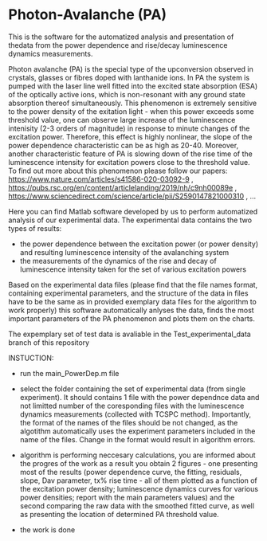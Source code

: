 # Photon-Avalanche (PA)
This is the software for the automatized analysis and presentation of thedata from the power dependence and rise/decay luminescence dynamics measurements.

Photon avalanche (PA) is the special type of the upconversion observed in crystals, glasses or fibres doped with lanthanide ions. In PA the system is pumped with the laser line well fitted into the excited state absorption (ESA) of the optically active ions, which is non-resonant with any ground state absorption thereof simultaneously. This phenomenon is extremely sensitive to the power density of the exitation light - when this power exceeds some threshold value, one can observe large increase of the luminescence intenisity (2-3 orders of magnitude) in response to minute changes of the excitation power. Therefore, this effect is highly nonlinear, the slope of the power dependence characteristic can be as high as 20-40. Moreover, another characteristic feature of PA is slowing down of the rise time of the luminescence intensity for excitation powers close to the threshold value. To find out more about this phenomenon please follow our papers: https://www.nature.com/articles/s41586-020-03092-9 , https://pubs.rsc.org/en/content/articlelanding/2019/nh/c9nh00089e , https://www.sciencedirect.com/science/article/pii/S2590147821000310 , ...

Here you can find Matlab software developed by us to perform automatized analysis of our experimental data. The experimental data contains the two types of results:
- the power dependence between the excitation power (or power density) and resulting luminescence intensity of the avalanching system
- the measurements of the dynamics of the rise and decay of luminescence intensity taken for the set of various excitation powers

Based on the experimental data files (please find that the file names format, containing experimental parameters, and the structure of the data in files have to be the same as in provided exemplary data files for the algorithm to work properly) this software automatically anlyses the data, finds the most important parameters of the PA phenomenon and plots them on the charts.

The expemplary set of test data is avaliable in the Test_experimental_data branch of this repository

INSTUCTION:

- run the main_PowerDep.m file

- select the folder containing the set of experimental data (from single experiment). It should contains 1 file with the power dependnce data and not limitted number of the coresponding files with the luminescence dynamics measurements (collected with TCSPC method). Importantly, the format of the names of the files should be not changed, as the algotithm automatically uses the experiment parameters included in the name of the files. Change in the format would result in algorithm errors.

- algorithm is performing neccesary calculations, you are informed about the progres of the work
as a result you obtain 2 figures - one presenting most of the results (power dependence curve, the fitting, residuals, slope, Dav parameter, tx% rise time - all of them plotted as a function of the excitation power density; luminescence dynamics curves for various power densities; report with the main parameters values) and the second comparing the raw data with the smoothed fitted curve, as well as presenting the location of determined PA threshold value.

- the work is done
